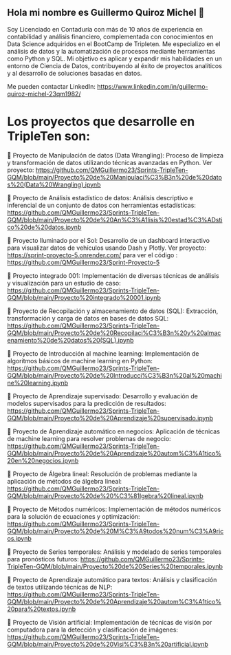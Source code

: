 ## Hola mi nombre es Guillermo Quiroz Michel 👋



Soy Licenciado en Contaduría con más de 10 años de experiencia en contabilidad y análisis financiero, complementada con conocimientos en Data Science adquiridos en el BootCamp de Tripleten. Me especializo en el análisis de datos y la automatización de procesos mediante herramientas como Python y SQL. Mi objetivo es aplicar y expandir mis habilidades en un entorno de Ciencia de Datos, contribuyendo al éxito de proyectos analíticos y al desarrollo de soluciones basadas en datos.



Me pueden contactar LinkedIn: https://www.linkedin.com/in/guillermo-quiroz-michel-23qm1982/ 

# Los proyectos que desarrolle en TripleTen son:

	Proyecto de Manipulación de datos (Data Wrangling): Proceso de limpieza y transformación de datos utilizando técnicas avanzadas en Python. Ver proyecto:	https://github.com/QMGuillermo23/Sprints-TripleTen-GQM/blob/main/Proyecto%20de%20Manipulaci%C3%B3n%20de%20datos%20(Data%20Wrangling).ipynb

	Proyecto de Análisis estadístico de datos: Análisis descriptivo e inferencial de un conjunto de datos con herramientas estadísticas:	https://github.com/QMGuillermo23/Sprints-TripleTen-GQM/blob/main/Proyecto%20de%20An%C3%A1lisis%20estad%C3%ADstico%20de%20datos.ipynb

	Proyecto Iluminado por el Sol: Desarrollo de un dashboard interactivo para visualizar datos de vehículos usando Dash y Plotly. Ver proyecto:		https://sprint-proyecto-5.onrender.com/	para ver el código :		https://github.com/QMGuillermo23/Sprint-Proyecto-5

	Proyecto integrado 001: Implementación de diversas técnicas de análisis y visualización para un estudio de caso: 	https://github.com/QMGuillermo23/Sprints-TripleTen-GQM/blob/main/Proyecto%20integrado%20001.ipynb

	Proyecto de Recopilación y almacenamiento de datos (SQL): Extracción, transformación y carga de datos en bases de datos SQL:		https://github.com/QMGuillermo23/Sprints-TripleTen-GQM/blob/main/Proyecto%20de%20Recopilaci%C3%B3n%20y%20almacenamiento%20de%20datos%20(SQL).ipynb

	Proyecto de Introducción al machine learning: Implementación de algoritmos básicos de machine learning en Python: 		https://github.com/QMGuillermo23/Sprints-TripleTen-GQM/blob/main/Proyecto%20de%20Introducci%C3%B3n%20al%20machine%20learning.ipynb

	Proyecto de Aprendizaje supervisado: Desarrollo y evaluación de modelos supervisados para la predicción de resultados: 	https://github.com/QMGuillermo23/Sprints-TripleTen-GQM/blob/main/Proyecto%20de%20Aprendizaje%20supervisado.ipynb

	Proyecto de Aprendizaje automático en negocios: Aplicación de técnicas de machine learning para resolver problemas de negocio:	https://github.com/QMGuillermo23/Sprints-TripleTen-GQM/blob/main/Proyecto%20de%20Aprendizaje%20autom%C3%A1tico%20en%20negocios.ipynb

	Proyecto de Álgebra lineal: Resolución de problemas mediante la aplicación de métodos de álgebra lineal: 	https://github.com/QMGuillermo23/Sprints-TripleTen-GQM/blob/main/Proyecto%20de%20%C3%81lgebra%20lineal.ipynb

	Proyecto de Métodos numéricos: Implementación de métodos numéricos para la solución de ecuaciones y optimización:	https://github.com/QMGuillermo23/Sprints-TripleTen-GQM/blob/main/Proyecto%20de%20M%C3%A9todos%20num%C3%A9ricos.ipynb

	Proyecto de Series temporales: Análisis y modelado de series temporales para pronósticos futuros: 	https://github.com/QMGuillermo23/Sprints-TripleTen-GQM/blob/main/Proyecto%20de%20Series%20temporales.ipynb

	Proyecto de Aprendizaje automático para textos: Análisis y clasificación de textos utilizando técnicas de NLP:	https://github.com/QMGuillermo23/Sprints-TripleTen-GQM/blob/main/Proyecto%20de%20Aprendizaje%20autom%C3%A1tico%20para%20textos.ipynb

	Proyecto de Visión artificial: Implementación de técnicas de visión por computadora para la detección y clasificación de imágenes:	https://github.com/QMGuillermo23/Sprints-TripleTen-GQM/blob/main/Proyecto%20de%20Visi%C3%B3n%20artificial.ipynb



